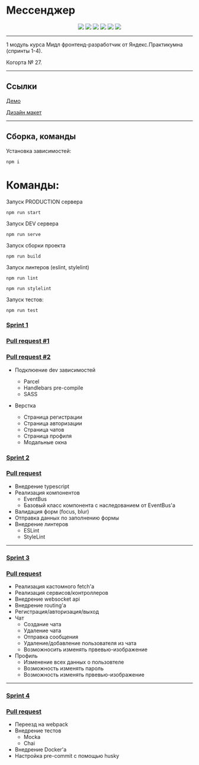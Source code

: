 # Мессенджер

<p align="center">
    	<img src="https://img.shields.io/badge/node.js-6DA55F?style=for-the-badge&logo=node.js&logoColor=white">
    	<img src="https://img.shields.io/badge/express.js-%23404d59.svg?style=for-the-badge&logo=express&logoColor=%2361DAFB">
			<img src="https://img.shields.io/badge/Handlebars.js-f0772b?style=for-the-badge&logo=handlebarsdotjs&logoColor=black">
    	<img src="https://img.shields.io/badge/typescript-%23007ACC.svg?style=for-the-badge&logo=typescript&logoColor=white">
    	<img src="https://img.shields.io/badge/SASS-hotpink.svg?style=for-the-badge&logo=SASS&logoColor=white">
    	<img src="https://img.shields.io/badge/webpack-%238DD6F9.svg?style=for-the-badge&logo=webpack&logoColor=black">
</p>

---

1 модуль курса Мидл фронтенд-разработчик от Яндекс.Практикумна (спринты 1-4).

Когорта № 27.

---

## Ссылки

[Демо](https://sweet-creponne-8f0591.netlify.app/)

[Дизайн макет](https://www.figma.com/file/oWnGvihu5zIWH6bcyCEYX3/Messenger?node-id=0%3A1&t=L1ceXmvc2UrByKWX-1)

---

## Сборка, команды

Установка зависимостей:

`npm i`

# Команды:

Запуск PRODUCTION сервера

`npm run start`

Запуск DEV сервера

`npm run serve`

Запуск сборки проекта

`npm run build`

Запуск линтеров (eslint, stylelint)

`npm run lint`

`npm run stylelint`

Запуск тестов:

`npm run test`

### [Sprint 1](https://github.com/40thz/middle.messenger.praktikum.yandex/tree/sprint_1)

### [Pull request #1](https://github.com/40thz/middle.messenger.praktikum.yandex/pull/5)

### [Pull request #2](https://github.com/40thz/middle.messenger.praktikum.yandex/pull/6)

- Подклюение dev зависимостей

  - Parcel
  - Handlebars pre-compile
  - SASS

- Верстка
  - Страница регистрации
  - Страница авторизации
  - Страница чатов
  - Страница профиля
  - Модальные окна

### [Sprint 2](https://github.com/40thz/middle.messenger.praktikum.yandex/tree/sprint_2)

### [Pull request](https://github.com/40thz/middle.messenger.praktikum.yandex/pull/7)

- Внедрение typescript
- Реализация компонентов
  - EventBus
  - Базовый класс компонента с наследованием от EventBus'a
- Валидация форм (focus, blur)
- Отправка данных по заполнению формы
- Внедрение линтеров
  - ESLint
  - StyleLint

---

### [Sprint 3](https://github.com/40thz/middle.messenger.praktikum.yandex/tree/sprint_3)

### [Pull request](https://github.com/40thz/middle.messenger.praktikum.yandex/pull/8)

- Реализация кастомного fetch'a
- Реализация сервисов/контроллеров
- Внедрение websocket api
- Внедрение routing'a
- Регистрация/авторизация/выход
- Чат
  - Создание чата
  - Удаление чата
  - Отправка сообщения
  - Удаление/добавление пользователя из чата
  - Возможносить изменять првевью-изображение
- Профиль
  - Изменение всех данных о пользовтеле
  - Возможность изменять пароль
  - Возможность изменять првевью-изображение

---

### [Sprint 4](https://github.com/40thz/middle.messenger.praktikum.yandex/tree/sprint_4)

### [Pull request](https://github.com/40thz/middle.messenger.praktikum.yandex/pull/9)

- Переезд на webpack
- Внедрение тестов
  - Mocka
  - Chai
- Внедрение Docker'a
- Настройка pre-commit с помощью husky
